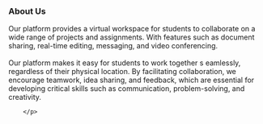 <h3 class="text-sm-start text-center">About Us</h3>
        <p class="text-sm-start text-center">
          Our platform provides a virtual workspace for students to collaborate
          on a wide range of projects and assignments. With features such as
          document sharing, real-time editing,
          messaging, and video conferencing.<br><br>
          Our platform makes it easy for students to work together s
          eamlessly, regardless of their physical location. By facilitating
          collaboration, we encourage teamwork, idea sharing, and feedback,
          which are essential for developing critical skills such as
          communication, problem-solving, and creativity.

        </p>
